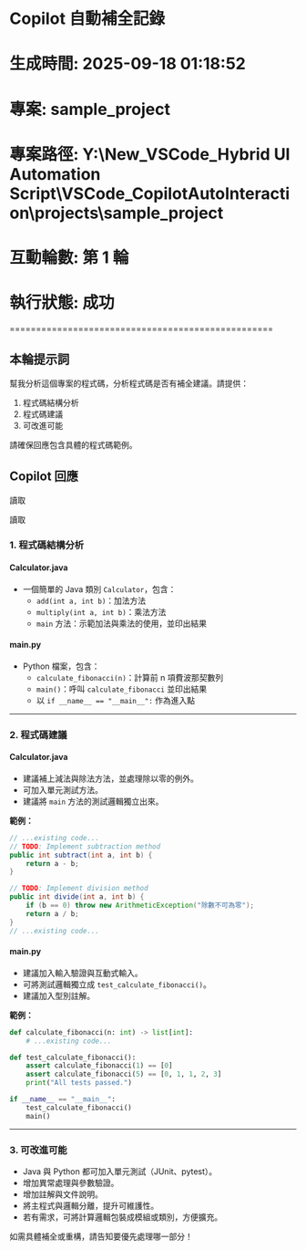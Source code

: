 # Copilot 自動補全記錄
# 生成時間: 2025-09-18 01:18:52
# 專案: sample_project
# 專案路徑: Y:\New_VSCode_Hybrid UI Automation Script\VSCode_CopilotAutoInteraction\projects\sample_project
# 互動輪數: 第 1 輪
# 執行狀態: 成功
==================================================

## 本輪提示詞

幫我分析這個專案的程式碼，分析程式碼是否有補全建議。請提供：
1. 程式碼結構分析
2. 程式碼建議
3. 可改進可能

請確保回應包含具體的程式碼範例。

## Copilot 回應

讀取 [](file:///y%3A/New_VSCode_Hybrid%20UI%20Automation%20Script/VSCode_CopilotAutoInteraction/projects/sample_project/Calculator.java)

讀取 [](file:///y%3A/New_VSCode_Hybrid%20UI%20Automation%20Script/VSCode_CopilotAutoInteraction/projects/sample_project/main.py)

### 1. 程式碼結構分析

#### Calculator.java
- 一個簡單的 Java 類別 `Calculator`，包含：
  - `add(int a, int b)`：加法方法
  - `multiply(int a, int b)`：乘法方法
  - `main` 方法：示範加法與乘法的使用，並印出結果

#### main.py
- Python 檔案，包含：
  - `calculate_fibonacci(n)`：計算前 n 項費波那契數列
  - `main()`：呼叫 `calculate_fibonacci` 並印出結果
  - 以 `if __name__ == "__main__":` 作為進入點

---

### 2. 程式碼建議

#### Calculator.java
- 建議補上減法與除法方法，並處理除以零的例外。
- 可加入單元測試方法。
- 建議將 `main` 方法的測試邏輯獨立出來。

**範例：**
```java
// ...existing code...
// TODO: Implement subtraction method
public int subtract(int a, int b) {
    return a - b;
}

// TODO: Implement division method
public int divide(int a, int b) {
    if (b == 0) throw new ArithmeticException("除數不可為零");
    return a / b;
}
// ...existing code...
```

#### main.py
- 建議加入輸入驗證與互動式輸入。
- 可將測試邏輯獨立成 `test_calculate_fibonacci()`。
- 建議加入型別註解。

**範例：**
```python
def calculate_fibonacci(n: int) -> list[int]:
    # ...existing code...

def test_calculate_fibonacci():
    assert calculate_fibonacci(1) == [0]
    assert calculate_fibonacci(5) == [0, 1, 1, 2, 3]
    print("All tests passed.")

if __name__ == "__main__":
    test_calculate_fibonacci()
    main()
```

---

### 3. 可改進可能

- Java 與 Python 都可加入單元測試（JUnit、pytest）。
- 增加異常處理與參數驗證。
- 增加註解與文件說明。
- 將主程式與邏輯分離，提升可維護性。
- 若有需求，可將計算邏輯包裝成模組或類別，方便擴充。

如需具體補全或重構，請告知要優先處理哪一部分！